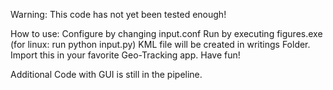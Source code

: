 Warning: This code has not yet been tested enough!

How to use: 
Configure by changing input.conf
Run by executing figures.exe (for linux: run python input.py)
KML file will be created in writings Folder. Import this in your favorite Geo-Tracking app. Have fun!

Additional Code with GUI is still in the pipeline.

